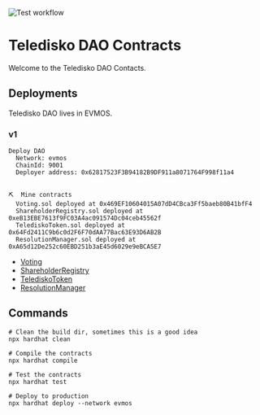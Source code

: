 ![Test workflow](https://github.com/TelediskoDAO/contracts/actions/workflows/node.yml/badge.svg)

# Teledisko DAO Contracts

Welcome to the Teledisko DAO Contacts.

## Deployments

Teledisko DAO lives in EVMOS.

### v1

```
Deploy DAO
  Network: evmos
  ChainId: 9001
  Deployer address: 0x62817523F3B94182B9DF911a8071764F998f11a4


⛏️  Mine contracts
  Voting.sol deployed at 0x469EF10604015A07dD4CBca3Ff5baeb80B41bfF4
  ShareholderRegistry.sol deployed at 0xeB13EBE7613f9FC03A4ac091574Dc04ceb45562f
  TelediskoToken.sol deployed at 0x64Fd2411C9b6c0d2F6F70dAA77Bac63E93D6AB2B
  ResolutionManager.sol deployed at 0xA65d12De252c60EBD251b3aE45d6029e9eBCA5E7
```

- [Voting](https://evm.evmos.org/address/0x469EF10604015A07dD4CBca3Ff5baeb80B41bfF4)
- [ShareholderRegistry](https://evm.evmos.org/address/0xeB13EBE7613f9FC03A4ac091574Dc04ceb45562f)
- [TelediskoToken](https://evm.evmos.org/address/0x64Fd2411C9b6c0d2F6F70dAA77Bac63E93D6AB2B)
- [ResolutionManager](https://evm.evmos.org/address/0xA65d12De252c60EBD251b3aE45d6029e9eBCA5E7)

## Commands

```
# Clean the build dir, sometimes this is a good idea
npx hardhat clean

# Compile the contracts
npx hardhat compile

# Test the contracts
npx hardhat test

# Deploy to production
npx hardhat deploy --network evmos
```